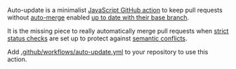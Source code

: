 Auto-update is a minimalist [JavaScript GitHub action](https://help.github.com/en/articles/about-actions#javascript-actions) to keep pull requests without [auto-merge](https://docs.github.com/en/free-pro-team@latest/github/collaborating-with-issues-and-pull-requests/automatically-merging-a-pull-request) enabled [up to date with their base branch](https://developer.github.com/changes/2019-05-29-update-branch-api/).

It is the missing piece to really automatically merge pull requests when [strict status checks](https://help.github.com/en/articles/types-of-required-status-checks) are set up to protect against [semantic conflicts](https://bors.tech/essay/2017/02/02/pitch/).

Add [.github/workflows/auto-update.yml](.github/workflows/auto-update.yml) to your repository to use this action.
